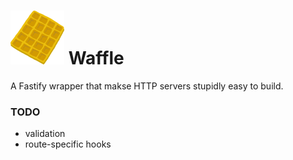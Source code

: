 # <img src="./logo.png" alt="RxJS Logo" width="86" height="86"> Waffle

A Fastify wrapper that makse HTTP servers stupidly easy to build.

### TODO

- validation
- route-specific hooks

